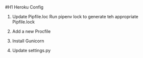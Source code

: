 #H1 Heroku Config

 1. Update Pipfile.loc
    Run pipenv lock to generate teh appropriate Pipfile.lock

 2. Add a new Procfile
 3. Install Gunicorn
 4. Update settings.py


